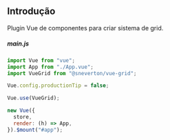 ## Introdução

Plugin Vue de componentes para criar sistema de grid.

##### main.js

```js
import Vue from "vue";
import App from "./App.vue";
import VueGrid from "@sneverton/vue-grid";

Vue.config.productionTip = false;

Vue.use(VueGrid);

new Vue({
  store,
  render: (h) => App,
}).$mount("#app");
```
